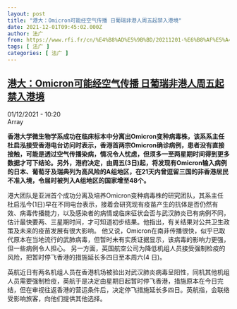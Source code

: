 ```yaml
---
layout: post
title: "港大：Omicron可能经空气传播 日葡瑞非港人周五起禁入港境"
date: 2021-12-01T09:45:02.000Z
author: 法广
from: https://www.rfi.fr/cn/%E4%B8%AD%E5%9B%BD/20211201-%E6%B8%AF%E5%A4%A7-omicron%E5%8F%AF%E8%83%BD%E7%BB%8F%E7%A9%BA%E6%B0%94%E4%BC%A0%E6%92%AD-%E6%97%A5%E8%91%A1%E7%91%9E%E9%9D%9E%E6%B8%AF%E4%BA%BA%E5%91%A8%E4%BA%94%E8%B5%B7%E7%A6%81%E5%85%A5%E6%B8%AF%E5%A2%83
tags: [ 法广 ]
categories: [ 法广 ]
---
```

<!--1638351902000-->
[港大：Omicron可能经空气传播 日葡瑞非港人周五起禁入港境](https://www.rfi.fr/cn/%E4%B8%AD%E5%9B%BD/20211201-%E6%B8%AF%E5%A4%A7-omicron%E5%8F%AF%E8%83%BD%E7%BB%8F%E7%A9%BA%E6%B0%94%E4%BC%A0%E6%92%AD-%E6%97%A5%E8%91%A1%E7%91%9E%E9%9D%9E%E6%B8%AF%E4%BA%BA%E5%91%A8%E4%BA%94%E8%B5%B7%E7%A6%81%E5%85%A5%E6%B8%AF%E5%A2%83)
------

<div>
<div>01/12/2021 - 10:20</div>Array<p><strong>                    香港大学微生物学系成功在临床标本中分离出Omicron变种病毒株，该系系主任杜启泓接受香港电台访问时表示，香港首两宗Omicron确诊病例，患者没有直接接触，可能是透过空气传播染病，情况令人忧虑，但须多一至两星期时间得到更多数据才可下结论。另外，港府决定，由周五(3日)起，将发现有Omicron输入病例的日本、葡萄牙及瑞典列为高风险的A组地区，在21天内曾逗留三国的非香港居民不准入境，令届时被列入A组地区的国家增至48个。                </strong></p><div >                    <p>港大团队是亚洲首个成功分离及培养Omicron变种病毒株的研究团队，其系主任杜启泓今(1日)早在不同电台表示，接着会研究现有疫苗产生的抗体是否仍然有效、病毒传播能力，以及感染者的病情或临床征状会否与武汉肺炎已有病例不同，估计最快要两、三星期时间，才可知道初步结果。他指出，有关结果对公共卫生政策及未来的疫苗发展有很大影响。 他又说，Omicron在南非传播很快，似乎已取代原本在当地流行的武肺病毒，但暂时未有实质证据显示，该病毒的影响力更强，但一些病例令人担心。 另一方面，英国航空公司为降低机组人员接受强制检疫的风险，把暂时停飞香港的措施延长多四日至本周六(4 日)。</p><p>英航近日有两名机组人员在香港机场被验出对武汉肺炎病毒呈阳性，同机其他机组人员需要强制检疫，英航于是决定由星期日起暂时停飞香港，措施原本在今日完结，但在审视往返香港的营运条件后，决定停飞措施延长多四日。英航指，会联络受影响旅客，向他们提供其他选择。</p>                                            <div data-selfpromo-newsletter>    </div>    <div data-selfpromo-app>    </div>                </div>
</div>
